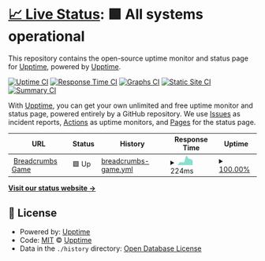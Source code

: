 # [📈 Live Status](https://upptime.github.io/upptime): <!--live status--> **🟩 All systems operational**

This repository contains the open-source uptime monitor and status page for [Upptime](https://upptime.js.org), powered by [Upptime](https://github.com/upptime/upptime).

[![Uptime CI](https://github.com/mgsium/breadcrumbs-uptime-monitor/workflows/Uptime%20CI/badge.svg)](https://github.com/mgsium/breadcrumbs-uptime-monitor/actions?query=workflow%3A%22Uptime+CI%22)
[![Response Time CI](https://github.com/mgsium/breadcrumbs-uptime-monitor/workflows/Response%20Time%20CI/badge.svg)](https://github.com/mgsium/breadcrumbs-uptime-monitor/actions?query=workflow%3A%22Response+Time+CI%22)
[![Graphs CI](https://github.com/mgsium/breadcrumbs-uptime-monitor/workflows/Graphs%20CI/badge.svg)](https://github.com/mgsium/breadcrumbs-uptime-monitor/actions?query=workflow%3A%22Graphs+CI%22)
[![Static Site CI](https://github.com/mgsium/breadcrumbs-uptime-monitor/workflows/Static%20Site%20CI/badge.svg)](https://github.com/mgsium/breadcrumbs-uptime-monitor/actions?query=workflow%3A%22Static+Site+CI%22)
[![Summary CI](https://github.com/mgsium/breadcrumbs-uptime-monitor/workflows/Summary%20CI/badge.svg)](https://github.com/mgsium/breadcrumbs-uptime-monitor/actions?query=workflow%3A%22Summary+CI%22)

With [Upptime](https://upptime.js.org), you can get your own unlimited and free uptime monitor and status page, powered entirely by a GitHub repository. We use [Issues](https://github.com/upptime/upptime/issues) as incident reports, [Actions](https://github.com/mgsium/breadcrumbs-uptime-monitor/actions) as uptime monitors, and [Pages](https://upptime.github.io/upptime) for the status page.

<!--start: status pages-->
<!-- This summary is generated by Upptime (https://github.com/upptime/upptime) -->
<!-- Do not edit this manually, your changes will be overwritten -->
<!-- prettier-ignore -->
| URL | Status | History | Response Time | Uptime |
| --- | ------ | ------- | ------------- | ------ |
| <img alt="" src="https://icons.duckduckgo.com/ip3/jjayeon.github.io.ico" height="13"> [Breadcrumbs Game](https://jjayeon.github.io/breadcrumbs/) | 🟩 Up | [breadcrumbs-game.yml](https://github.com/mgsium/breadcrumbs-uptime-monitor/commits/HEAD/history/breadcrumbs-game.yml) | <details><summary><img alt="Response time graph" src="./graphs/breadcrumbs-game/response-time-week.png" height="20"> 224ms</summary><br><a href="https://mgsium.github.io/breadcrumbs-uptime-monitor/history/breadcrumbs-game"><img alt="Response time 244" src="https://img.shields.io/endpoint?url=https%3A%2F%2Fraw.githubusercontent.com%2Fmgsium%2Fbreadcrumbs-uptime-monitor%2FHEAD%2Fapi%2Fbreadcrumbs-game%2Fresponse-time.json"></a><br><a href="https://mgsium.github.io/breadcrumbs-uptime-monitor/history/breadcrumbs-game"><img alt="24-hour response time 210" src="https://img.shields.io/endpoint?url=https%3A%2F%2Fraw.githubusercontent.com%2Fmgsium%2Fbreadcrumbs-uptime-monitor%2FHEAD%2Fapi%2Fbreadcrumbs-game%2Fresponse-time-day.json"></a><br><a href="https://mgsium.github.io/breadcrumbs-uptime-monitor/history/breadcrumbs-game"><img alt="7-day response time 224" src="https://img.shields.io/endpoint?url=https%3A%2F%2Fraw.githubusercontent.com%2Fmgsium%2Fbreadcrumbs-uptime-monitor%2FHEAD%2Fapi%2Fbreadcrumbs-game%2Fresponse-time-week.json"></a><br><a href="https://mgsium.github.io/breadcrumbs-uptime-monitor/history/breadcrumbs-game"><img alt="30-day response time 226" src="https://img.shields.io/endpoint?url=https%3A%2F%2Fraw.githubusercontent.com%2Fmgsium%2Fbreadcrumbs-uptime-monitor%2FHEAD%2Fapi%2Fbreadcrumbs-game%2Fresponse-time-month.json"></a><br><a href="https://mgsium.github.io/breadcrumbs-uptime-monitor/history/breadcrumbs-game"><img alt="1-year response time 238" src="https://img.shields.io/endpoint?url=https%3A%2F%2Fraw.githubusercontent.com%2Fmgsium%2Fbreadcrumbs-uptime-monitor%2FHEAD%2Fapi%2Fbreadcrumbs-game%2Fresponse-time-year.json"></a></details> | <details><summary><a href="https://mgsium.github.io/breadcrumbs-uptime-monitor/history/breadcrumbs-game">100.00%</a></summary><a href="https://mgsium.github.io/breadcrumbs-uptime-monitor/history/breadcrumbs-game"><img alt="All-time uptime 99.99%" src="https://img.shields.io/endpoint?url=https%3A%2F%2Fraw.githubusercontent.com%2Fmgsium%2Fbreadcrumbs-uptime-monitor%2FHEAD%2Fapi%2Fbreadcrumbs-game%2Fuptime.json"></a><br><a href="https://mgsium.github.io/breadcrumbs-uptime-monitor/history/breadcrumbs-game"><img alt="24-hour uptime 100.00%" src="https://img.shields.io/endpoint?url=https%3A%2F%2Fraw.githubusercontent.com%2Fmgsium%2Fbreadcrumbs-uptime-monitor%2FHEAD%2Fapi%2Fbreadcrumbs-game%2Fuptime-day.json"></a><br><a href="https://mgsium.github.io/breadcrumbs-uptime-monitor/history/breadcrumbs-game"><img alt="7-day uptime 100.00%" src="https://img.shields.io/endpoint?url=https%3A%2F%2Fraw.githubusercontent.com%2Fmgsium%2Fbreadcrumbs-uptime-monitor%2FHEAD%2Fapi%2Fbreadcrumbs-game%2Fuptime-week.json"></a><br><a href="https://mgsium.github.io/breadcrumbs-uptime-monitor/history/breadcrumbs-game"><img alt="30-day uptime 100.00%" src="https://img.shields.io/endpoint?url=https%3A%2F%2Fraw.githubusercontent.com%2Fmgsium%2Fbreadcrumbs-uptime-monitor%2FHEAD%2Fapi%2Fbreadcrumbs-game%2Fuptime-month.json"></a><br><a href="https://mgsium.github.io/breadcrumbs-uptime-monitor/history/breadcrumbs-game"><img alt="1-year uptime 99.99%" src="https://img.shields.io/endpoint?url=https%3A%2F%2Fraw.githubusercontent.com%2Fmgsium%2Fbreadcrumbs-uptime-monitor%2FHEAD%2Fapi%2Fbreadcrumbs-game%2Fuptime-year.json"></a></details>

<!--end: status pages-->

[**Visit our status website →**](https://upptime.github.io/upptime)

## 📄 License

- Powered by: [Upptime](https://github.com/upptime/upptime)
- Code: [MIT](./LICENSE) © [Upptime](https://upptime.js.org)
- Data in the `./history` directory: [Open Database License](https://opendatacommons.org/licenses/odbl/1-0/)
